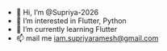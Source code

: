 - 👋 Hi, I’m @Supriya-2026
- 👀 I’m interested in Flutter, Python
- 🌱 I’m currently learning Flutter
- 📫 mail me iam.supriyaramesh@gmail.com   
 
<!--- 
Supriya-2026/Supriya-2026 is a ✨ special ✨ repository because its `README.md` (this file) appears on your GitHub profile.
You can click the Preview link to take a look at your changes.  
--->
